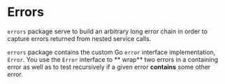 # Errors

`errors` package serve to build an arbitrary long error chain in order to capture errors returned from nested service
calls.

`errors` package contains the custom Go `error` interface implementation, `Error`. You use the `Error` interface to **
wrap** two errors in a containing error as well as to test recursively if a given error **contains** some other error.

